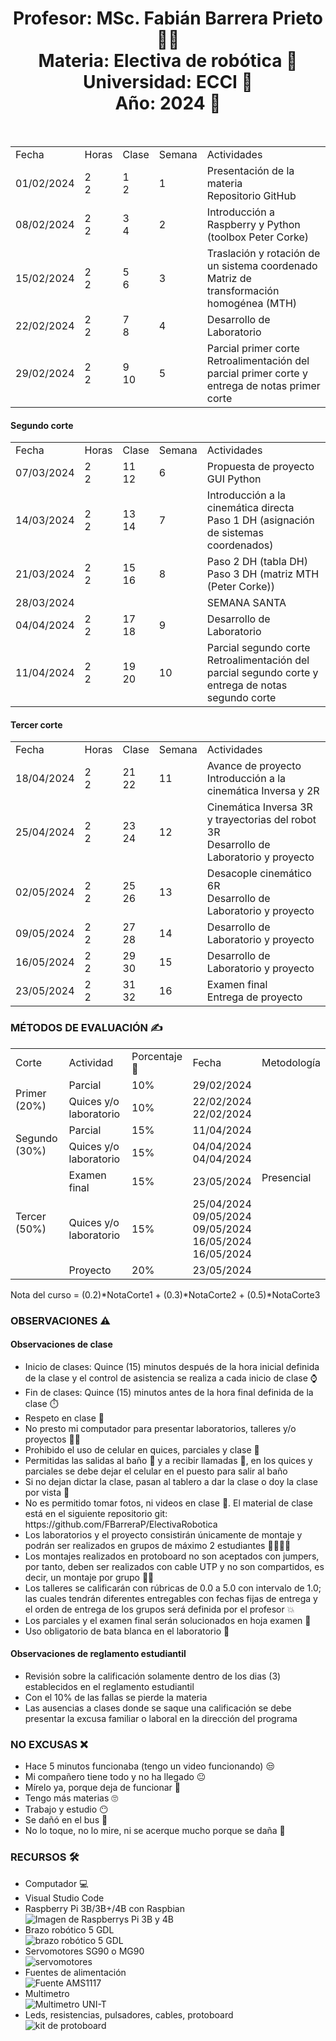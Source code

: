 <h1 align="center">Profesor: MSc. Fabián Barrera Prieto 👨‍🏫<br>
Materia: Electiva de robótica 🦾<br>
Universidad: ECCI 🏫<br>
Año: 2024 📅</h1><br>
<table>
	<tr>
		<td>Fecha</td> <td>Horas</td> <td>Clase</td> <td>Semana</td> <td>Actividades</td>
	</tr>
	<tr>
		<td>01/02/2024</td> <td>2<br>2</td> <td>1<br>2</td> <td>1</td> <td>Presentación de la materia<br>Repositorio GitHub</td>
	</tr>
	<tr>
		<td>08/02/2024</td> <td>2<br>2</td> <td>3<br>4</td> <td>2</td> <td>Introducción a Raspberry y Python (toolbox Peter Corke)</td>
	</tr>
	<tr>
		<td>15/02/2024</td> <td>2<br>2</td> <td>5<br>6</td> <td>3</td> <td>Traslación y rotación de un sistema coordenado<br>Matriz de transformación homogénea (MTH)</td>
	</tr>
    <tr>
		<td>22/02/2024</td> <td>2<br>2</td> <td>7<br>8</td> <td>4</td> <td>Desarrollo de Laboratorio</td>
	</tr>
	<tr>
		<td>29/02/2024</td> <td>2<br>2</td> <td>9<br>10</td> <td>5</td> <td>Parcial primer corte<br>Retroalimentación del parcial primer corte y entrega de notas primer corte</td>
	</tr><!--semana de parciales del primer corte--><!--semana de registro de notas del primer corte-->

</table>

<h4>Segundo corte</h4>

<table>
	<tr>
		<td>Fecha</td> <td>Horas</td> <td>Clase</td> <td>Semana</td> <td>Actividades</td>
	</tr>
	<tr>
		<td>07/03/2024</td> <td>2<br>2</td> <td>11<br>12</td> <td>6</td> <td>Propuesta de proyecto<br>GUI Python</td>
	</tr>
	<tr>
		<td>14/03/2024</td> <td>2<br>2</td> <td>13<br>14</td> <td>7</td> <td>Introducción a la cinemática directa<br>Paso 1 DH (asignación de sistemas coordenados)</td>
	</tr>
	<tr>
		<td>21/03/2024</td> <td>2<br>2</td> <td>15<br>16</td> <td>8</td> <td>Paso 2 DH (tabla DH)<br>Paso 3 DH (matriz MTH (Peter Corke))</td>
	</tr>
    <tr>
		<td>28/03/2024</td> <td></td> <td></td> <td></td> <td>SEMANA SANTA</td>
	</tr>
    <tr>
		<td>04/04/2024</td> <td>2<br>2</td> <td>17<br>18</td> <td>9</td> <td>Desarrollo de Laboratorio</td>
	</tr>
    <tr>
		<td>11/04/2024</td> <td>2<br>2</td> <td>19<br>20</td> <td>10</td> <td>Parcial segundo corte<br>Retroalimentación del parcial segundo corte y entrega de notas segundo corte</td>
	</tr><!--semana de parciales del segundo corte--><!--semana de registro de notas del segundo corte-->

</table>

<h4>Tercer corte</h4>

<table>
	<tr>
		<td>Fecha</td> <td>Horas</td> <td>Clase</td> <td>Semana</td> <td>Actividades</td>
	</tr>
	<tr>
		<td>18/04/2024</td> <td>2<br>2</td> <td>21<br>22</td> <td>11</td> <td>Avance de proyecto<br>Introducción a la cinemática Inversa y 2R</td>
	</tr>
	<tr>
		<td>25/04/2024</td> <td>2<br>2</td> <td>23<br>24</td> <td>12</td> <td>Cinemática Inversa 3R y trayectorias del robot 3R<br>Desarrollo de Laboratorio y proyecto</td>
	</tr>
    <tr>
		<td>02/05/2024</td> <td>2<br>2</td> <td>25<br>26</td> <td>13</td> <td>Desacople cinemático 6R<br>Desarrollo de Laboratorio y proyecto</td>
	</tr>
    <tr>
		<td>09/05/2024</td> <td>2<br>2</td> <td>27<br>28</td> <td>14</td> <td>Desarrollo de Laboratorio y proyecto</td>
	</tr>
    <tr>
		<td>16/05/2024</td> <td>2<br>2</td> <td>29<br>30</td> <td>15</td> <td>Desarrollo de Laboratorio y proyecto</td>
	</tr>
    <tr>
		<td>23/05/2024</td> <td>2<br>2</td> <td>31<br>32</td> <td>16</td> <td>Examen final<br>Entrega de proyecto</td>
	</tr><!--Finalización de clases-->

</table>

<h3>MÉTODOS DE EVALUACIÓN ✍️</h3>

<table>
	<tr>
		<td>Corte</td>
		<td>Actividad</td>
		<td>Porcentaje 💯</td>
		<td>Fecha</td>
		<td>Metodología</td>
	</tr>
	<tr>
		<td rowspan="2">Primer (20%)</td>
		<td>Parcial</td>
		<td>10%</td>
		<td>29/02/2024</td>
		<td rowspan="7">Presencial</td>
	</tr>
	<tr>
		<td>Quices y/o laboratorio</td>
		<td>10%</td>
		<td>22/02/2024<br>22/02/2024</td>
	</tr>
	<tr>
		<td rowspan="2">Segundo (30%)</td>
		<td>Parcial</td>
		<td>15%</td>
		<td>11/04/2024</td>
	</tr>
	<tr>
		<td>Quices y/o laboratorio</td>
		<td>15%</td>
		<td>04/04/2024<br>04/04/2024</td>
	</tr>
	<tr>
		<td rowspan="3">Tercer (50%)</td>
		<td>Examen final</td>
		<td>15%</td>
		<td>23/05/2024</td>
	</tr>
	<tr>
		<td>Quices y/o laboratorio</td>
		<td>15%</td>
		<td>25/04/2024<br>09/05/2024<br>09/05/2024<br>16/05/2024<br>16/05/2024</td>
	</tr>
    <tr>
		<td>Proyecto</td>
		<td>20%</td>
		<td>23/05/2024</td>
	</tr>
</table>

Nota del curso = (0.2)*NotaCorte1 + (0.3)*NotaCorte2 + (0.5)*NotaCorte3

<h3>OBSERVACIONES ⚠️</h3>

<h4>Observaciones de clase</h4>
	<ul>
		<li> Inicio de clases: Quince (15) minutos después de la hora inicial definida de la clase y el control de asistencia se realiza a cada inicio de clase ⌚</li>
		<li> Fin de clases: Quince (15) minutos antes de la hora final definida de la clase ⏱️</li>
		<li> Respeto en clase 🤝</li>
		<li> No presto mi computador para presentar laboratorios, talleres y/o proyectos 🤦‍♂️</li>
		<li> Prohibido el uso de celular en quices, parciales y clase 📵</li>
		<li> Permitidas las salidas al baño 🚻 y a recibir llamadas 📲, en los quices y parciales se debe dejar el celular en el puesto para salir al baño</li>
		<li> Si no dejan dictar la clase, pasan al tablero a dar la clase o doy la clase por vista 😤</li>
		<li> No es permitido tomar fotos, ni videos en clase 📵. El material de clase está en el siguiente repositorio git: https://github.com/FBarreraP/ElectivaRobotica </li>
		<li> Los laboratorios y el proyecto consistirán únicamente de montaje y podrán ser realizados en grupos de máximo 2 estudiantes 🧍‍♂️🧍‍♀️</li>
		<li> Los montajes realizados en protoboard no son aceptados con jumpers, por tanto, deben ser realizados con cable UTP y no son compartidos, es decir, un montaje por grupo 🤷‍♂️</li>
		<li> Los talleres se calificarán con rúbricas de 0.0 a 5.0 con intervalo de 1.0; las cuales tendrán diferentes entregables con fechas fijas de entrega y el orden de entrega de los grupos será definida por el profesor 💥</li> 
		<li> Los parciales y el examen final serán solucionados en hoja examen 📄</li> 
        <li> Uso obligatorio de bata blanca en el laboratorio 🥼</li>
	</ul>

<h4>Observaciones de reglamento estudiantil</h4>
<ul>
	<li> Revisión sobre la calificación solamente dentro de los dias (3) establecidos en el reglamento estudiantil </li>
	<li> Con el 10% de las fallas se pierde la materia</li>
	<li> Las ausencias a clases donde se saque una calificación se debe presentar la excusa familiar o laboral en la dirección del programa</li>
</ul>

<h3>NO EXCUSAS ❌</h3>

<ul>
	<li> Hace 5 minutos funcionaba (tengo un video funcionando) 😒</li>
	<li> Mi compañero tiene todo y no ha llegado 😐</li>
	<li> Mírelo ya, porque deja de funcionar 🤨</li>
	<li> Tengo más materias 🙄</li>
	<li> Trabajo y estudio 😶</li>
	<li> Se dañó en el bus 🤔</li>
	<li> No lo toque, no lo mire, ni se acerque mucho porque se daña 🤨</li>
</ul>

<h3>RECURSOS 🛠️</h3>

<ul>
	<li> Computador 💻</li>
	<li> Visual Studio Code</li>
	<li> Raspberry Pi 3B/3B+/4B con Raspbian</li>
	<img src="https://www.cnx-software.com/wp-content/uploads/2019/06/Raspberry-Pi-4-vs-Pi-3-Large.jpg" alt="Imagen de Raspberrys Pi 3B y 4B" caption="RPi 3B vs RPi 4B tomado de: https://60a99bedadae98078522-a9b6cded92292ef3bace063619038eb1.ssl.cf2.rackcdn.com/10777Image1.jpg"/>
	<li> Brazo robótico 5 GDL</li>
	<img src="https://yorobotics.co/wp-content/uploads/2022/10/BRAZO-ROBOTICO-V2.0-MEJORADO.jpg" alt="brazo robótico 5 GDL" caption="Hola"/>
	<li> Servomotores SG90 o MG90</li>
    <img src="https://cdn.shopify.com/s/files/1/0069/0028/5529/files/Servos_fb55bae1-aef3-4bd6-bf0f-f2eff21c849a_large.jpg?v=1565803072" alt="servomotores" caption="Hola"/>
    <li> Fuentes de alimentación</li>
    <img src="https://cdnx.jumpseller.com/mactornica/image/9804941/1.jpg?1653696069" alt="Fuente AMS1117" caption="Hola"/>
    <li> Multimetro</li>
    <img src="https://electronicasannicolas.com.co/wp-content/uploads/2022/03/MULTIMETRO-DIGITAL-UT33C-UNIT-3641.png" alt="Multimetro UNI-T" caption="Hola"/>
    <li> Leds, resistencias, pulsadores, cables, protoboard</li>
    <img src="https://encrypted-tbn1.gstatic.com/shopping?q=tbn:ANd9GcR9gkrJHsEK9MCYNnJTZklwsNtW58ZzmrtdPMma9dXKXkLdYbt1PkHeGMi5cwDLLlRiOng2ozwdsB60QtZNCQF4hc3WUnPT6rx9HmCUAt1KuATjyJY9bNNWRA&usqp=CAE" alt="kit de protoboard" caption="Hola"/>
	<!--
	<li> STM-32</li>
	<img src="https://www.codeinsideout.com/blog/stm32/stm32-nucleo-boards.png" alt="Imagen de Raspberrys Pi 3B y 4B" caption="Hola"/>
	<li> IMU (MPU6050 y MPU9250)</li>
	<img src="https://memo.soarcloud.com/wp-content/uploads/2020/07/mpu6050-mpu9250.jpg" alt="Imagen de Raspberrys Pi 3B y 4B" caption="Hola"/>
	-->
</ul>
